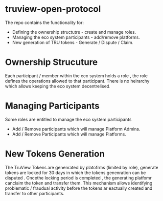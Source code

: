 # truview-open-protocol
The repo contains the functionality for:
  - Defining the ownership structutre - create and manage roles.
  - Managing the eco system participants - add/remove platforms.
  - New generation of TRU tokens - Generate / Dispute / Claim.

# Ownership Strucuture
Each participant / member within the eco system holds a role , the role defines the operations allowed to that participant.
There is no heirarchy which allows keeping the eco system decentrelised.

# Managing Participants
Some roles are entitled to manage the eco system participants 
  - Add / Remove participants which will manage Platform Admins.
  - Add / Remove Participants which will manage Platforms.

# New Tokens Generation

The TruView Tokens are genenrated by platofrms (limited by role), generate tokens are locked for 30 days in which the tokens genenration
can be disputed . Oncethe locking period is completed , the generating platfomr canclaim the token and transfer them.
This mechanism allows identifying problematic / fraudual activity before the tokens ar eactually created and transfer to other participants.

